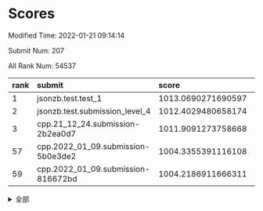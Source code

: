 # Scores

Modified Time: 2022-01-21 09:14:14

Submit Num: 207

All Rank Num: 54537

| rank |               submit               |       score        |       sigma        | pk_num |
| :--- | :--------------------------------- | :----------------- | :----------------- | :----- |
| 1    | jsonzb.test.test_1                 | 1013.0690271690597 | 0.8158131397687354 | 1052   |
| 2    | jsonzb.test.submission_level_4     | 1012.4029480658174 | 0.8213945889642927 | 1058   |
| 3    | cpp.21_12_24.submission-2b2ea0d7   | 1011.9091273758668 | 0.7980765840540135 | 1054   |
| 57   | cpp.2022_01_09.submission-5b0e3de2 | 1004.3355391116108 | 0.7038802344172456 | 1050   |
| 59   | cpp.2022_01_09.submission-816672bd | 1004.2186911666311 | 0.7087337830236372 | 1053   |


<details>
<summary>全部</summary>

| rank |                 submit                 |       score        |       sigma        | pk_num |
| :--- | :------------------------------------- | :----------------- | :----------------- | :----- |
| 1    | jsonzb.test.test_1                     | 1013.0690271690597 | 0.8158131397687354 | 1052   |
| 2    | jsonzb.test.submission_level_4         | 1012.4029480658174 | 0.8213945889642927 | 1058   |
| 3    | cpp.21_12_24.submission-2b2ea0d7       | 1011.9091273758668 | 0.7980765840540135 | 1054   |
| 4    | gobigger.level_3.submission_level_3_40 | 1011.5295192241975 | 0.7647278066632607 | 1057   |
| 5    | gobigger.level_3.submission_level_3_19 | 1011.3997193437102 | 0.7729891448515693 | 1053   |
| 6    | gobigger.level_3.submission_level_3_36 | 1011.2564640022725 | 0.7932794934259422 | 1049   |
| 7    | gobigger.level_3.submission_level_3_21 | 1011.1395094913336 | 0.7626309850798361 | 1054   |
| 8    | gobigger.level_3.submission_level_3_35 | 1010.9639001943344 | 0.7625562532993686 | 1058   |
| 9    | gobigger.level_3.submission_level_3_20 | 1010.9077192678238 | 0.7620298519291026 | 1055   |
| 10   | gobigger.level_3.submission_level_3_0  | 1010.8338908503263 | 0.7565983323497035 | 1054   |
| 11   | gobigger.level_3.submission_level_3_42 | 1010.6960802268608 | 0.7796433875232257 | 1051   |
| 12   | gobigger.level_3.submission_level_3_9  | 1010.6604542240809 | 0.7618061251940903 | 1052   |
| 13   | gobigger.level_3.submission_level_3_16 | 1010.5717520247251 | 0.7399587981102888 | 1056   |
| 14   | gobigger.level_3.submission_level_3_48 | 1010.3607860576399 | 0.7787299518263632 | 1053   |
| 15   | gobigger.level_3.submission_level_3_13 | 1010.3401962942429 | 0.7503921442341445 | 1057   |
| 16   | gobigger.level_3.submission_level_3_22 | 1010.298219310437  | 0.7593656168257221 | 1055   |
| 17   | gobigger.level_3.submission_level_3_27 | 1010.2877745091239 | 0.7650683280797104 | 1056   |
| 18   | gobigger.level_3.submission_level_3_6  | 1010.2861608858374 | 0.7559117103503106 | 1052   |
| 19   | gobigger.level_3.submission_level_3_7  | 1010.2672642295387 | 0.7493910867787932 | 1056   |
| 20   | gobigger.level_3.submission_level_3_34 | 1010.2548129431788 | 0.7683972578263758 | 1053   |
| 21   | gobigger.level_3.submission_level_3_29 | 1010.154255235737  | 0.749331545547688  | 1057   |
| 22   | gobigger.level_3.submission_level_3_31 | 1010.0335900452515 | 0.7397637898279067 | 1054   |
| 23   | gobigger.level_3.submission_level_3_25 | 1010.0280378016831 | 0.7449242354490461 | 1052   |
| 24   | gobigger.level_3.submission_level_3_46 | 1010.0199231638236 | 0.7590253217114893 | 1050   |
| 25   | gobigger.level_3.submission_level_3_14 | 1010.0139324260118 | 0.7600970954342545 | 1052   |
| 26   | gobigger.level_3.submission_level_3_41 | 1010.0109129075648 | 0.7498422699043615 | 1052   |
| 27   | gobigger.level_3.submission_level_3_1  | 1010.0083036874198 | 0.7739661376180018 | 1052   |
| 28   | gobigger.level_3.submission_level_3_17 | 1009.9887300894197 | 0.7507384503989714 | 1049   |
| 29   | gobigger.level_3.submission_level_3_38 | 1009.8824780877956 | 0.7836631109335258 | 1057   |
| 30   | gobigger.level_3.submission_level_3_28 | 1009.7784861737719 | 0.7544732485188789 | 1051   |
| 31   | gobigger.level_3.submission_level_3_39 | 1009.7360309196563 | 0.7618230344020444 | 1055   |
| 32   | gobigger.level_3.submission_level_3_47 | 1009.6733186094272 | 0.7617602120134765 | 1061   |
| 33   | gobigger.level_3.submission_level_3_5  | 1009.644288847952  | 0.7459736185013859 | 1050   |
| 34   | gobigger.level_3.submission_level_3_45 | 1009.5797460616418 | 0.7651202449455914 | 1053   |
| 35   | gobigger.level_3.submission_level_3_32 | 1009.5414068838634 | 0.7766459016534325 | 1060   |
| 36   | gobigger.level_3.submission_level_3_49 | 1009.5275206266332 | 0.7543298742876359 | 1054   |
| 37   | gobigger.level_3.submission_level_3_18 | 1009.5136725902175 | 0.759402169756404  | 1057   |
| 38   | gobigger.level_3.submission_level_3_37 | 1009.4686335405072 | 0.7457486925802468 | 1053   |
| 39   | gobigger.level_3.submission_level_3_44 | 1009.4459793892507 | 0.7583917352178318 | 1057   |
| 40   | gobigger.level_3.submission_level_3_11 | 1009.433885266673  | 0.75041269745511   | 1052   |
| 41   | gobigger.level_3.submission_level_3_43 | 1009.378509387627  | 0.7575228629876032 | 1058   |
| 42   | gobigger.level_3.submission_level_3_24 | 1009.3224505162369 | 0.7492334407231105 | 1051   |
| 43   | gobigger.level_3.submission_level_3_12 | 1009.0845165666536 | 0.757887275502929  | 1055   |
| 44   | gobigger.level_3.submission_level_3_33 | 1009.0507677044407 | 0.7299953984632487 | 1051   |
| 45   | gobigger.level_3.submission_level_3_23 | 1008.9991459980849 | 0.7381214837412985 | 1052   |
| 46   | gobigger.level_3.submission_level_3_30 | 1008.9945844615236 | 0.7534669858553513 | 1049   |
| 47   | gobigger.level_3.submission_level_3_8  | 1008.6882021408527 | 0.7332885714268457 | 1055   |
| 48   | gobigger.level_3.submission_level_3_10 | 1008.64231590233   | 0.7540855536522361 | 1052   |
| 49   | gobigger.level_3.submission_level_3_15 | 1008.4541088194836 | 0.7274646406068099 | 1056   |
| 50   | gobigger.level_3.submission_level_3_2  | 1008.4301516313828 | 0.7271379158583811 | 1058   |
| 51   | gobigger.level_3.submission_level_3_26 | 1008.2388828444198 | 0.7376804776378285 | 1054   |
| 52   | gobigger.level_3.submission_level_3_4  | 1008.1208817730562 | 0.7254127038242341 | 1056   |
| 53   | gobigger.level_3.submission_level_3_3  | 1007.4776928791924 | 0.7636308854880729 | 1054   |
| 54   | gobigger.level_1.submission_level_1_34 | 1004.8664093939714 | 0.7210389135324855 | 1054   |
| 55   | gobigger.level_1.submission_level_1_15 | 1004.5706043926098 | 0.7329155903647815 | 1053   |
| 56   | gobigger.level_1.submission_level_1_30 | 1004.5119254483648 | 0.7100470996769419 | 1056   |
| 57   | cpp.2022_01_09.submission-5b0e3de2     | 1004.3355391116108 | 0.7038802344172456 | 1050   |
| 58   | gobigger.level_1.submission_level_1_3  | 1004.2328815138027 | 0.7052185041897632 | 1049   |
| 59   | cpp.2022_01_09.submission-816672bd     | 1004.2186911666311 | 0.7087337830236372 | 1053   |
| 60   | gobigger.level_1.submission_level_1_23 | 1004.0898786729283 | 0.7125268937874697 | 1052   |
| 61   | gobigger.level_1.submission_level_1_46 | 1004.0171811482147 | 0.7175782702429431 | 1055   |
| 62   | gobigger.level_1.submission_level_1_16 | 1003.8978671645243 | 0.7200008010862309 | 1055   |
| 63   | gobigger.level_1.submission_level_1_10 | 1003.876017140977  | 0.7138343521875444 | 1054   |
| 64   | gobigger.level_1.submission_level_1_24 | 1003.8467933057856 | 0.7135447233565594 | 1052   |
| 65   | gobigger.level_1.submission_level_1_29 | 1003.8073780265529 | 0.715827520941707  | 1056   |
| 66   | gobigger.level_1.submission_level_1_12 | 1003.7495049974985 | 0.7104005404510441 | 1053   |
| 67   | gobigger.level_1.submission_level_1_36 | 1003.6419902095927 | 0.7273263256918139 | 1047   |
| 68   | gobigger.level_1.submission_level_1_0  | 1003.6090842716043 | 0.7366514779935609 | 1055   |
| 69   | gobigger.level_1.submission_level_1_49 | 1003.6069774879335 | 0.713128114515941  | 1053   |
| 70   | gobigger.level_1.submission_level_1_14 | 1003.6026713340573 | 0.7114410672624608 | 1054   |
| 71   | gobigger.level_1.submission_level_1_9  | 1003.5645859884424 | 0.7156153035465459 | 1058   |
| 72   | gobigger.level_1.submission_level_1_35 | 1003.5013362722203 | 0.7039711156279492 | 1057   |
| 73   | gobigger.level_1.submission_level_1_48 | 1003.4950038788973 | 0.7076774763191833 | 1054   |
| 74   | gobigger.level_1.submission_level_1_26 | 1003.43232961803   | 0.7149945296617499 | 1053   |
| 75   | gobigger.level_1.submission_level_1_20 | 1003.4250849153625 | 0.6993158314918879 | 1053   |
| 76   | gobigger.level_1.submission_level_1_25 | 1003.315921372457  | 0.7100604424339291 | 1050   |
| 77   | gobigger.level_1.submission_level_1_27 | 1003.2962748745416 | 0.7171858355016176 | 1056   |
| 78   | gobigger.level_1.submission_level_1_43 | 1003.2576733239251 | 0.7209374493991473 | 1054   |
| 79   | gobigger.level_1.submission_level_1_8  | 1003.2308026490585 | 0.7382460040317196 | 1053   |
| 80   | gobigger.level_1.submission_level_1_19 | 1003.0958383080831 | 0.7090807757158882 | 1053   |
| 81   | gobigger.level_1.submission_level_1_13 | 1003.09237532491   | 0.7148470613774354 | 1054   |
| 82   | gobigger.level_1.submission_level_1_1  | 1003.0089780458693 | 0.7136003281910815 | 1054   |
| 83   | gobigger.level_1.submission_level_1_7  | 1002.9459145122743 | 0.7106326343249566 | 1055   |
| 84   | gobigger.level_1.submission_level_1_2  | 1002.9024708640836 | 0.7027162202713239 | 1057   |
| 85   | gobigger.level_1.submission_level_1_41 | 1002.8983120094013 | 0.7188557949007749 | 1050   |
| 86   | gobigger.level_1.submission_level_1_18 | 1002.8685377150788 | 0.707789487081213  | 1053   |
| 87   | gobigger.level_1.submission_level_1_40 | 1002.7630825328537 | 0.7119302775803709 | 1051   |
| 88   | gobigger.level_1.submission_level_1_31 | 1002.7341444787038 | 0.7159451208184215 | 1057   |
| 89   | gobigger.level_1.submission_level_1_6  | 1002.6054896400146 | 0.7242186640861689 | 1056   |
| 90   | gobigger.level_1.submission_level_1_4  | 1002.5948248710895 | 0.7168724607598996 | 1057   |
| 91   | gobigger.level_1.submission_level_1_38 | 1002.5579537481398 | 0.721064666859077  | 1057   |
| 92   | gobigger.level_1.submission_level_1_47 | 1002.5372910896065 | 0.7071164280615782 | 1051   |
| 93   | gobigger.level_1.submission_level_1_37 | 1002.4845948789014 | 0.705811348746925  | 1049   |
| 94   | gobigger.level_1.submission_level_1_39 | 1002.4289710344444 | 0.7094887751418053 | 1057   |
| 95   | gobigger.level_1.submission_level_1_33 | 1002.4170976320305 | 0.7075748855136708 | 1049   |
| 96   | gobigger.level_1.submission_level_1_45 | 1002.3919388928817 | 0.71627173252257   | 1055   |
| 97   | gobigger.level_1.submission_level_1_28 | 1002.3717059577843 | 0.7107134898413758 | 1055   |
| 98   | gobigger.level_1.submission_level_1_22 | 1002.3194159390612 | 0.7266681464524017 | 1057   |
| 99   | gobigger.level_1.submission_level_1_21 | 1002.2826914762454 | 0.7202280611540288 | 1056   |
| 100  | gobigger.level_1.submission_level_1_44 | 1002.1679316896598 | 0.7116525740733186 | 1054   |
| 101  | gobigger.level_1.submission_level_1_5  | 1002.1116558373386 | 0.7205346947399094 | 1055   |
| 102  | gobigger.level_1.submission_level_1_17 | 1002.0748256172327 | 0.7222035752558632 | 1050   |
| 103  | gobigger.level_1.submission_level_1_11 | 1002.0132271300062 | 0.7053995090121621 | 1053   |
| 104  | gobigger.level_1.submission_level_1_32 | 1001.6844291845525 | 0.7069309748947213 | 1053   |
| 105  | gobigger.level_1.submission_level_1_42 | 1001.1494793148144 | 0.7085950959766953 | 1056   |
| 106  | gobigger.random.submission_random_20   | 997.2451361645892  | 0.7055133551846156 | 1053   |
| 107  | gobigger.random.submission_random_9    | 997.0847686423028  | 0.7062738735214821 | 1057   |
| 108  | gobigger.random.submission_random_25   | 996.8699866960774  | 0.7082353851886681 | 1054   |
| 109  | gobigger.random.submission_random_36   | 996.8163911415635  | 0.7114530115635136 | 1060   |
| 110  | gobigger.random.submission_random_24   | 996.7976605708252  | 0.6991803422987607 | 1057   |
| 111  | gobigger.random.submission_random_26   | 996.7913905372031  | 0.6928822036649529 | 1055   |
| 112  | gobigger.random.submission_random_48   | 996.7034467270197  | 0.6998593015729803 | 1049   |
| 113  | gobigger.random.submission_random_15   | 996.5497271481687  | 0.7193726135338567 | 1055   |
| 114  | gobigger.random.submission_random_43   | 996.5360617209791  | 0.7013763036989015 | 1050   |
| 115  | gobigger.random.submission_random_11   | 996.448377917616   | 0.7119858933532354 | 1052   |
| 116  | gobigger.random.submission_random_47   | 996.4331007546609  | 0.7107394066209046 | 1058   |
| 117  | gobigger.random.submission_random_10   | 996.4015204138592  | 0.7093652814203715 | 1056   |
| 118  | gobigger.random.submission_random_18   | 996.3798455850302  | 0.7102419008858926 | 1051   |
| 119  | gobigger.random.submission_random_35   | 996.3140040962494  | 0.6971245094780698 | 1054   |
| 120  | gobigger.random.submission_random_40   | 996.1543860747172  | 0.7006125910032371 | 1053   |
| 121  | gobigger.random.submission_random_37   | 996.1392849406185  | 0.7099552149059377 | 1051   |
| 122  | gobigger.random.submission_random_14   | 996.1190211095649  | 0.7075121678260086 | 1056   |
| 123  | gobigger.random.submission_random_17   | 996.1092833437162  | 0.7029093245070767 | 1059   |
| 124  | gobigger.random.submission_random_45   | 996.0311984164775  | 0.7093966139941813 | 1052   |
| 125  | gobigger.random.submission_random_2    | 996.0123451295842  | 0.708952992311657  | 1055   |
| 126  | gobigger.random.submission_random_31   | 996.0059535816307  | 0.6968032391394752 | 1052   |
| 127  | gobigger.random.submission_random_34   | 995.9987211549914  | 0.7279800007688909 | 1053   |
| 128  | gobigger.random.submission_random_19   | 995.9641019138868  | 0.7002261845737581 | 1060   |
| 129  | gobigger.random.submission_random_13   | 995.963616796071   | 0.7069653086408036 | 1047   |
| 130  | gobigger.random.submission_random_6    | 995.9466185608769  | 0.7077948703718879 | 1054   |
| 131  | gobigger.random.submission_random_21   | 995.9277515494043  | 0.7236060874174444 | 1052   |
| 132  | gobigger.random.submission_random_38   | 995.9060310183503  | 0.7171403113297702 | 1053   |
| 133  | gobigger.random.submission_random_1    | 995.8407550765965  | 0.6981550233068328 | 1053   |
| 134  | gobigger.random.submission_random_33   | 995.810973716903   | 0.6974003159301106 | 1055   |
| 135  | gobigger.random.submission_random_12   | 995.7441883802718  | 0.7127583758631785 | 1057   |
| 136  | gobigger.random.submission_random_41   | 995.6763685137545  | 0.7116696328923287 | 1050   |
| 137  | gobigger.random.submission_random_39   | 995.6391113114014  | 0.721987450595035  | 1054   |
| 138  | gobigger.random.submission_random_23   | 995.5858554811389  | 0.7164038425862442 | 1055   |
| 139  | gobigger.random.submission_random_5    | 995.5690654994154  | 0.7172226713121195 | 1054   |
| 140  | gobigger.random.submission_random_32   | 995.5689670064919  | 0.7167913538985584 | 1053   |
| 141  | gobigger.random.submission_random_46   | 995.5658039950737  | 0.7131103812012796 | 1051   |
| 142  | gobigger.random.submission_random_16   | 995.4792513585561  | 0.7201340409146031 | 1051   |
| 143  | gobigger.random.submission_random_3    | 995.4453840751428  | 0.71122866757859   | 1059   |
| 144  | gobigger.random.submission_random_49   | 995.4175747014867  | 0.721008621266861  | 1052   |
| 145  | gobigger.random.submission_random_7    | 995.4138134131214  | 0.7235641323749538 | 1053   |
| 146  | gobigger.random.submission_random_28   | 995.3900918446742  | 0.7146047891149961 | 1050   |
| 147  | gobigger.random.submission_random_8    | 995.3825875348326  | 0.7042097039306897 | 1057   |
| 148  | gobigger.random.submission_random_22   | 995.3727451598273  | 0.7236363577956377 | 1049   |
| 149  | gobigger.random.submission_random_30   | 995.2987957114642  | 0.7182441769706341 | 1049   |
| 150  | gobigger.random.submission_random_42   | 995.1807441596563  | 0.7199232140025367 | 1051   |
| 151  | gobigger.random.submission_random_27   | 995.1436704478754  | 0.7143472221062808 | 1057   |
| 152  | gobigger.random.submission_random_44   | 994.9528186875123  | 0.7118296253102124 | 1053   |
| 153  | gobigger.random.submission_random_29   | 994.7644180473981  | 0.7032390252602806 | 1053   |
| 154  | gobigger.random.submission_random_0    | 994.7272297222701  | 0.7196854778752957 | 1055   |
| 155  | gobigger.random.submission_random_4    | 994.2965460818275  | 0.714751198891277  | 1052   |
| 156  | gobigger.level_2.submission_level_2_44 | 994.119764131272   | 0.7298805423004712 | 1054   |
| 157  | gobigger.level_2.submission_level_2_20 | 994.0658651391701  | 0.7289883121814992 | 1056   |
| 158  | gobigger.level_2.submission_level_2_21 | 993.9442316087337  | 0.7303100628034017 | 1057   |
| 159  | gobigger.level_2.submission_level_2_36 | 993.5202172368791  | 0.7459157723999861 | 1055   |
| 160  | gobigger.level_2.submission_level_2_13 | 993.4165360001061  | 0.729861079013926  | 1051   |
| 161  | gobigger.level_2.submission_level_2_32 | 993.295574061919   | 0.7526660561066075 | 1052   |
| 162  | gobigger.level_2.submission_level_2_23 | 993.2231805943882  | 0.7273427612356944 | 1054   |
| 163  | gobigger.level_2.submission_level_2_29 | 993.2133155068286  | 0.742791871554137  | 1051   |
| 164  | gobigger.level_2.submission_level_2_22 | 993.1767682820523  | 0.7223991441768306 | 1059   |
| 165  | gobigger.level_2.submission_level_2_25 | 993.1081928418843  | 0.7319462259809926 | 1056   |
| 166  | gobigger.level_2.submission_level_2_2  | 993.0472813433336  | 0.7517236313870869 | 1056   |
| 167  | gobigger.level_2.submission_level_2_5  | 993.006033771193   | 0.7409773230897004 | 1050   |
| 168  | gobigger.level_2.submission_level_2_49 | 992.8621742768378  | 0.7364990968927606 | 1051   |
| 169  | gobigger.level_2.submission_level_2_45 | 992.8444171286451  | 0.7548551767637912 | 1059   |
| 170  | gobigger.level_2.submission_level_2_7  | 992.8380856348223  | 0.7414564636873653 | 1056   |
| 171  | gobigger.level_2.submission_level_2_34 | 992.7749733794308  | 0.7591336702721875 | 1058   |
| 172  | gobigger.level_2.submission_level_2_16 | 992.7570988896272  | 0.7523019770658376 | 1051   |
| 173  | gobigger.level_2.submission_level_2_1  | 992.7334288747076  | 0.7349026798931735 | 1060   |
| 174  | gobigger.level_2.submission_level_2_14 | 992.7175853064714  | 0.7453955602632483 | 1054   |
| 175  | gobigger.level_2.submission_level_2_0  | 992.6622070265363  | 0.7449287809630579 | 1055   |
| 176  | gobigger.level_2.submission_level_2_6  | 992.6576735149158  | 0.7282620831722629 | 1052   |
| 177  | gobigger.level_2.submission_level_2_19 | 992.5629641964591  | 0.7397509221687941 | 1057   |
| 178  | gobigger.level_2.submission_level_2_3  | 992.5036637796467  | 0.7329648798287801 | 1058   |
| 179  | gobigger.level_2.submission_level_2_12 | 992.4896469957188  | 0.7494254837663012 | 1053   |
| 180  | gobigger.level_2.submission_level_2_39 | 992.4827722950137  | 0.7240306113063049 | 1055   |
| 181  | gobigger.level_2.submission_level_2_4  | 992.4282347983467  | 0.7443155166728602 | 1052   |
| 182  | gobigger.level_2.submission_level_2_15 | 992.3106323970355  | 0.7352527504316386 | 1051   |
| 183  | gobigger.level_2.submission_level_2_31 | 992.1542692032361  | 0.7434897085257344 | 1057   |
| 184  | gobigger.level_2.submission_level_2_27 | 992.139973839043   | 0.7462800739548531 | 1057   |
| 185  | gobigger.level_2.submission_level_2_46 | 992.1282877770437  | 0.7419837643505646 | 1050   |
| 186  | gobigger.level_2.submission_level_2_18 | 992.0249832998343  | 0.7472027239783166 | 1054   |
| 187  | gobigger.level_2.submission_level_2_11 | 991.9870419277314  | 0.7321715665986224 | 1057   |
| 188  | gobigger.level_2.submission_level_2_43 | 991.9700779994469  | 0.7294873432663248 | 1056   |
| 189  | gobigger.level_2.submission_level_2_9  | 991.8781898229394  | 0.7472756633570438 | 1056   |
| 190  | gobigger.level_2.submission_level_2_17 | 991.8768828386479  | 0.7849378334599151 | 1052   |
| 191  | gobigger.level_2.submission_level_2_33 | 991.7716057483408  | 0.7378100760330076 | 1056   |
| 192  | gobigger.level_2.submission_level_2_8  | 991.7668252450999  | 0.7543769465140618 | 1055   |
| 193  | gobigger.level_2.submission_level_2_48 | 991.6890442748944  | 0.7396626130189132 | 1058   |
| 194  | gobigger.level_2.submission_level_2_37 | 991.6656978910547  | 0.7293506217377147 | 1041   |
| 195  | gobigger.level_2.submission_level_2_30 | 991.2628793699529  | 0.7472576241875821 | 1055   |
| 196  | gobigger.level_2.submission_level_2_35 | 991.1871568942888  | 0.7521824158615539 | 1052   |
| 197  | gobigger.level_2.submission_level_2_28 | 991.145988331367   | 0.7488515744114858 | 1059   |
| 198  | gobigger.level_2.submission_level_2_24 | 991.1325886557347  | 0.7623682196841748 | 1054   |
| 199  | gobigger.level_2.submission_level_2_10 | 991.0524370320986  | 0.7456860425622436 | 1050   |
| 200  | gobigger.level_2.submission_level_2_26 | 991.0309253447498  | 0.7463652881246908 | 1051   |
| 201  | gobigger.level_2.submission_level_2_47 | 990.9950395186574  | 0.768082765158494  | 1053   |
| 202  | gobigger.level_2.submission_level_2_40 | 990.8504440145804  | 0.7371855663854986 | 1058   |
| 203  | gobigger.level_2.submission_level_2_41 | 990.204892406203   | 0.7677997887866546 | 1054   |
| 204  | gobigger.level_2.submission_level_2_38 | 990.169046978289   | 0.7602562868045689 | 1053   |
| 205  | gobigger.level_2.submission_level_2_42 | 989.8777055045173  | 0.7886224170166647 | 1048   |
| 206  | gobigger.none.submission_none_0        | 978.5527994569015  | 1.250820298136689  | 1049   |
| 207  | gobigger.none.submission_none_1        | 976.9467734500307  | 1.3488803115735652 | 1055   |

</details>